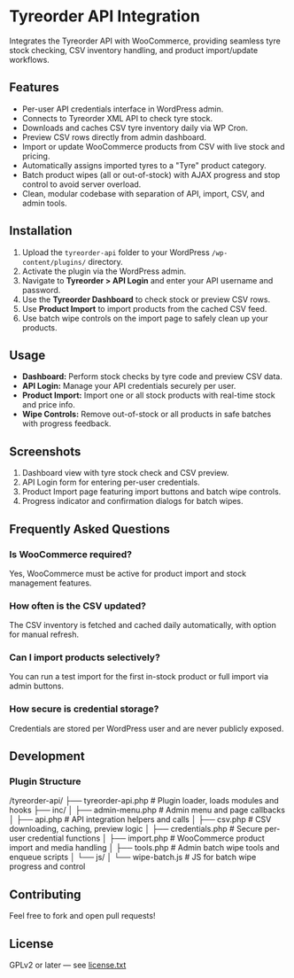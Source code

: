 # Tyreorder API Integration

Integrates the Tyreorder API with WooCommerce, providing seamless tyre stock checking, CSV inventory handling, and product import/update workflows.

## Features

- Per-user API credentials interface in WordPress admin.
- Connects to Tyreorder XML API to check tyre stock.
- Downloads and caches CSV tyre inventory daily via WP Cron.
- Preview CSV rows directly from admin dashboard.
- Import or update WooCommerce products from CSV with live stock and pricing.
- Automatically assigns imported tyres to a "Tyre" product category.
- Batch product wipes (all or out-of-stock) with AJAX progress and stop control to avoid server overload.
- Clean, modular codebase with separation of API, import, CSV, and admin tools.

## Installation

1. Upload the `tyreorder-api` folder to your WordPress `/wp-content/plugins/` directory.
2. Activate the plugin via the WordPress admin.
3. Navigate to **Tyreorder > API Login** and enter your API username and password.
4. Use the **Tyreorder Dashboard** to check stock or preview CSV rows.
5. Use **Product Import** to import products from the cached CSV feed.
6. Use batch wipe controls on the import page to safely clean up your products.

## Usage

- **Dashboard:** Perform stock checks by tyre code and preview CSV data.
- **API Login:** Manage your API credentials securely per user.
- **Product Import:** Import one or all stock products with real-time stock and price info.
- **Wipe Controls:** Remove out-of-stock or all products in safe batches with progress feedback.

## Screenshots

1. Dashboard view with tyre stock check and CSV preview.  
2. API Login form for entering per-user credentials.  
3. Product Import page featuring import buttons and batch wipe controls.  
4. Progress indicator and confirmation dialogs for batch wipes.

## Frequently Asked Questions

### Is WooCommerce required?  
Yes, WooCommerce must be active for product import and stock management features.

### How often is the CSV updated?  
The CSV inventory is fetched and cached daily automatically, with option for manual refresh.

### Can I import products selectively?  
You can run a test import for the first in-stock product or full import via admin buttons.

### How secure is credential storage?  
Credentials are stored per WordPress user and are never publicly exposed.

## Development

### Plugin Structure

/tyreorder-api/
├── tyreorder-api.php           # Plugin loader, loads modules and hooks
├── inc/
│   ├── admin-menu.php          # Admin menu and page callbacks
│   ├── api.php                 # API integration helpers and calls
│   ├── csv.php                 # CSV downloading, caching, preview logic
│   ├── credentials.php         # Secure per-user credential functions
│   ├── import.php              # WooCommerce product import and media handling
│   ├── tools.php               # Admin batch wipe tools and enqueue scripts
│   └── js/
│       └── wipe-batch.js       # JS for batch wipe progress and control


## Contributing

Feel free to fork and open pull requests!

## License

GPLv2 or later — see [license.txt](https://www.gnu.org/licenses/gpl-2.0.html)
